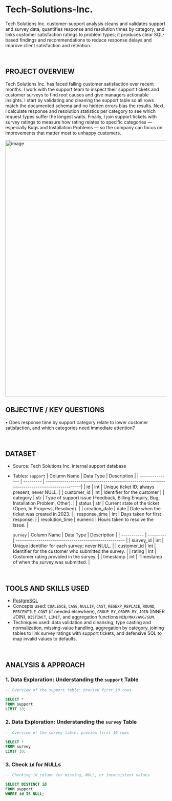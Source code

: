 # Tech-Solutions-Inc.
Tech Solutions Inc. customer-support analysis cleans and validates support and survey data, quantifies response and resolution times by category, and links customer satisfaction ratings to problem types; it produces clear SQL-based findings and recommendations to reduce response delays and improve client satisfaction and retention.

<br>

## PROJECT OVERVIEW
Tech Solutions Inc. has faced falling customer satisfaction over recent months. I work with the support team to inspect their support tickets and customer surveys to find root causes and give managers actionable insights. I start by validating and cleaning the support table so all rows match the documented schema and no hidden errors bias the results. Next, I calculate response and resolution statistics per category to see which request types suffer the longest waits. Finally, I join support tickets with survey ratings to measure how rating relates to specific categories — especially Bugs and Installation Problems — so the company can focus on improvements that matter most to unhappy customers.

<img width="800" alt="image" src="https://github.com/user-attachments/assets/d65e7f2f-72c6-433a-a0d6-034884207210" />

<br>

## OBJECTIVE / KEY QUESTIONS

• Does response time by support category relate to lower customer satisfaction, and which categories need immediate attention?

<br>

## DATASET

* Source: Tech Solutions Inc. internal support database
* Tables:
  `support`
  | Column Name     | Data Type | Description                                                                                |
  | --------------- | --------- | -------------------------------------------------------------------------------------------|
  | id              | int       | Unique ticket ID; always present, never NULL.                                              |
  | customer_id     | int       | Identifier for the customer                                                                |
  | category        | str       | Type of support issue (Feedback, Billing Enquiry, Bug, Installation Problem, Other).       |
  | status          | str       | Current state of the ticket (Open, In Progress, Resolved).                                 |
  | creation_date   | date      | Date when the ticket was created in 2023.                                                  |
  | response_time   | int       | Days taken for first response.                                                             |
  | resolution_time | numeric   | Hours taken to resolve the issue.                                                          |

  `survey`
  | Column Name | Data Type | Description                                           |
  | ----------- | --------- | ----------------------------------------------------- |
  | survey_id   | int       | Unique identifier for each survey; never NULL.        |
  | customer_id | int       | Identifier for the customer who submitted the survey. |
  | rating      | int       | Customer rating provided in the survey.               |
  | timestamp   | int       | Timestamp of when the survey was submitted.           |

<br>

## TOOLS AND SKILLS USED

* [PostgreSQL](https://www.postgresql.org/download/)
* Concepts used: `COALESCE`, `CASE`, `NULLIF`, `CAST`, `REGEXP_REPLACE`, `ROUND`, `PERCENTILE_CONT` (if needed elsewhere), `GROUP BY`, `ORDER BY`, `JOIN` (INNER JOIN), `DISTINCT`, `LIMIT`, and aggregation functions `MIN/MAX/AVG/SUM`.
* Techniques used: data validation and cleansing, type casting and normalization, missing-value handling, aggregation by category, joining tables to link survey ratings with support tickets, and defensive SQL to map invalid values to defaults.

<br>

## ANALYSIS & APPROACH

### 1. Data Exploration: Understanding the `support` Table

```sql
-- Overview of the support table: preview first 10 rows

SELECT *
FROM support
LIMIT 10;
```

### 2. Data Exploration: Understanding the `survey` Table

```sql
-- Overview of the survey table: preview first 10 rows

SELECT *
FROM survey 
LIMIT 10;
```

### 3. Check `id` for NULLs

```sql
-- Checking id column for missing, NULL, or inconsistent values

SELECT DISTINCT id
FROM support
WHERE id IS NULL;
```









<br>
<br>






<br>
<br>










<br>
<br>


























